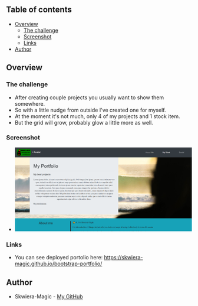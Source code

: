 ## Table of contents

- [Overview](#overview)
  - [The challenge](#the-challenge)
  - [Screenshot](#screenshot)
  - [Links](#links)
- [Author](#author)

## Overview

### The challenge

* After creating couple projects you usually want to show them somewhere. 
* So with a little nudge from outside I've created one for myself. 
* At the moment it's not much, only 4 of my projects and 1 stock item.
* But the grid will grow, probably glow a little more as well. 

### Screenshot

* ![Screenshot of the deployed portfolio](./images/portfolio.png)

### Links

* You can see deployed portolio here: https://skwiera-magic.github.io/bootstrap-portfolio/

## Author
- Skwiera-Magic - [My GitHub](https://github.com/Skwiera-Magic/)
